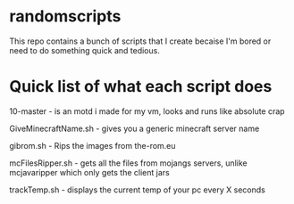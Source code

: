 # randomscripts

This repo contains a bunch of scripts that I create becaise I'm bored or need to do something quick and tedious.

# Quick list of what each script does

10-master - is an motd i made for my vm, looks and runs like absolute crap

GiveMinecraftName.sh - gives you a generic minecraft server name

gibrom.sh - Rips the images from the-rom.eu

mcFilesRipper.sh - gets all the files from mojangs servers, unlike mcjavaripper which only gets the client jars

trackTemp.sh - displays the current temp of your pc every X seconds
